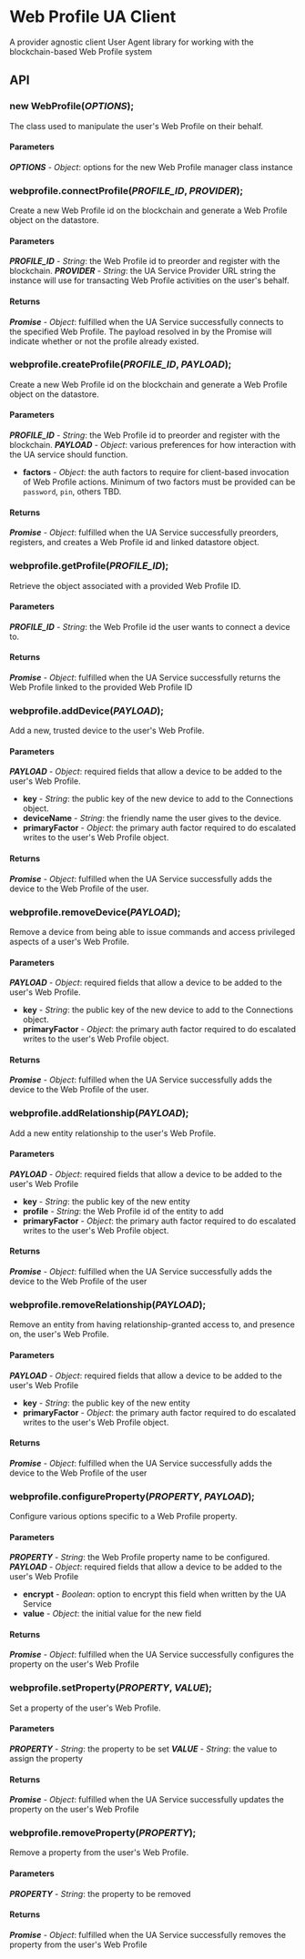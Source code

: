 # Web Profile UA Client

A provider agnostic client User Agent library for working with the blockchain-based Web Profile system

## API

### new WebProfile(*OPTIONS*);

The class used to manipulate the user's Web Profile on their behalf.

#### Parameters
***OPTIONS*** - *Object*: options for the new Web Profile manager class instance


### webprofile.connectProfile(*PROFILE_ID*, *PROVIDER*);

Create a new Web Profile id on the blockchain and generate a Web Profile object on the datastore.

#### Parameters
***PROFILE_ID*** - *String*: the Web Profile id to preorder and register with the blockchain.
***PROVIDER*** - *String*: the UA Service Provider URL string the instance will use for transacting Web Profile activities on the user's behalf.

#### Returns

***Promise*** - *Object*: fulfilled when the UA Service successfully connects to the specified Web Profile. The payload resolved in by the Promise will indicate whether or not the profile already existed.

### webprofile.createProfile(*PROFILE_ID*, *PAYLOAD*);

Create a new Web Profile id on the blockchain and generate a Web Profile object on the datastore.

#### Parameters
***PROFILE_ID*** - *String*: the Web Profile id to preorder and register with the blockchain.
***PAYLOAD*** - *Object*: various preferences for how interaction with the UA service should function.
- **factors** - *Object*: the auth factors to require for client-based invocation of Web Profile actions. Minimum of two factors must be provided can be `password`, `pin`, others TBD.

#### Returns

***Promise*** - *Object*: fulfilled when the UA Service successfully preorders, registers, and creates a Web Profile id and linked datastore object.

### webprofile.getProfile(*PROFILE_ID*);

Retrieve the object associated with a provided Web Profile ID.

#### Parameters
***PROFILE_ID*** - *String*: the Web Profile id the user wants to connect a device to.

#### Returns

***Promise*** - *Object*: fulfilled when the UA Service successfully returns the Web Profile linked to the provided Web Profile ID

### webprofile.addDevice(*PAYLOAD*);

Add a new, trusted device to the user's Web Profile.

#### Parameters
***PAYLOAD*** - *Object*: required fields that allow a device to be added to the user's Web Profile.
- **key** - *String*: the public key of the new device to add to the Connections object.
- **deviceName** - *String*: the friendly name the user gives to the device.
- **primaryFactor** - *Object*: the primary auth factor required to do escalated writes to the user's Web Profile object.

#### Returns

***Promise*** - *Object*: fulfilled when the UA Service successfully adds the device to the Web Profile of the user.

### webprofile.removeDevice(*PAYLOAD*);

Remove a device from being able to issue commands and access privileged aspects of a user's Web Profile.

#### Parameters
***PAYLOAD*** - *Object*: required fields that allow a device to be added to the user's Web Profile.
- **key** - *String*: the public key of the new device to add to the Connections object.
- **primaryFactor** - *Object*: the primary auth factor required to do escalated writes to the user's Web Profile object.

#### Returns

***Promise*** - *Object*: fulfilled when the UA Service successfully adds the device to the Web Profile of the user.

### webprofile.addRelationship(*PAYLOAD*);

Add a new entity relationship to the user's Web Profile.

#### Parameters
***PAYLOAD*** - *Object*: required fields that allow a device to be added to the user's Web Profile
- **key** - *String*: the public key of the new entity
- **profile** - *String*: the Web Profile id of the entity to add
- **primaryFactor** - *Object*: the primary auth factor required to do escalated writes to the user's Web Profile object.

#### Returns

***Promise*** - *Object*: fulfilled when the UA Service successfully adds the device to the Web Profile of the user

### webprofile.removeRelationship(*PAYLOAD*);

Remove an entity from having relationship-granted access to, and presence on, the user's Web Profile.

#### Parameters
***PAYLOAD*** - *Object*: required fields that allow a device to be added to the user's Web Profile
- **key** - *String*: the public key of the new entity
- **primaryFactor** - *Object*: the primary auth factor required to do escalated writes to the user's Web Profile object.

#### Returns

***Promise*** - *Object*: fulfilled when the UA Service successfully adds the device to the Web Profile of the user

### webprofile.configureProperty(*PROPERTY*, *PAYLOAD*);

Configure various options specific to a Web Profile property.

#### Parameters
***PROPERTY*** - *String*: the Web Profile property name to be configured.
***PAYLOAD*** - *Object*: required fields that allow a device to be added to the user's Web Profile
- **encrypt** - *Boolean*: option to encrypt this field when written by the UA Service
- **value** - *Object*: the initial value for the new field

#### Returns

***Promise*** - *Object*: fulfilled when the UA Service successfully configures the property on the user's Web Profile

### webprofile.setProperty(*PROPERTY*, *VALUE*);

Set a property of the user's Web Profile.

#### Parameters
***PROPERTY*** - *String*: the property to be set
***VALUE*** - *String*: the value to assign the property

#### Returns

***Promise*** - *Object*: fulfilled when the UA Service successfully updates the property on the user's Web Profile

### webprofile.removeProperty(*PROPERTY*);

Remove a property from the user's Web Profile.

#### Parameters
***PROPERTY*** - *String*: the property to be removed

#### Returns

***Promise*** - *Object*: fulfilled when the UA Service successfully removes the property from the user's Web Profile
